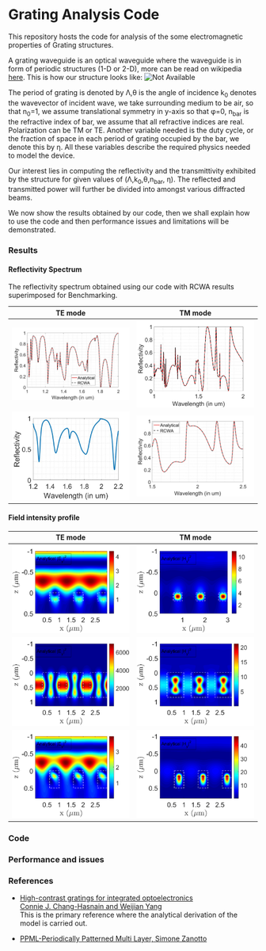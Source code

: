 # Grating Analysis Code

This repository hosts the code for analysis of the some electromagnetic properties of Grating structures.

A grating waveguide is an optical waveguide where the waveguide is in form of periodic structures (1-D or 2-D), more can be read on wikipedia <a href="https://en.wikipedia.org/wiki/High_contrast_grating">here</a>. This is how our structure looks like:
![Not Available](https://upload.wikimedia.org/wikipedia/commons/4/4f/HighContrastGrating.png "HCG Image")

The period of grating is denoted by &Lambda;,&theta; is the angle of incidence k<sub>0</sub> denotes the wavevector of incident wave, we take surrounding medium to be air, so that n<sub>0</sub>=1, we assume translational symmetry in y-axis so that &phi;=0, n<sub>bar</sub> is the refractive index of bar, we assume that all refractive indices are real. Polarization can be TM or TE. Another variable needed is the duty cycle, or the fraction of space in each period of grating occupied by the bar, we denote this by &eta;.
All these variables describe the required physics needed to model the device.

Our interest lies in computing the reflectivity and the transmittivity exhibited by the structure for given values of (&Lambda;,k<sub>0</sub>,&theta;,n<sub>bar</sub>, &eta;). The reflected and transmitted power will further be divided into amongst various diffracted beams.

We now show the results obtained by our code, then we shall explain how to use the code and then performance issues and limitations will be demonstrated.

<h3>Results</h3>

<h4>Reflectivity Spectrum </h4>
The reflectivity spectrum obtained using our code with RCWA results superimposed for Benchmarking.

|<center>TE mode</center>          | <center>TM mode</center>|
|-------------------------|-------------------------|
|![](Images/ref_HCG_TE.jpg)  |  ![](Images/ref_HCG_TM.jpg)|
|![](Images/ref_HCG_wafer_HCG_TE.jpg)  |  ![](Images/ref_HCG_wafer_HCG_TM.jpg)|

<h4>Field intensity profile</h4>

|<center>TE mode</center>          | <center>TM mode</center>|
|-------------------------|-------------------------|
|![](Images/TE_1.png)  |  ![](Images/TM_1.png)|
|![](Images/TE_2.png)  |  ![](Images/TM_2.png)|
|![](Images/TE_3.png)  |  ![](Images/TM_3.png)|

<h3>Code</h3>

<h3>Performance and issues</h3>



<h3>References</h3>

* <a href="https://www.osapublishing.org/aop/abstract.cfm?uri=aop-4-3-379">High-contrast gratings for integrated optoelectronics<br> Connie J. Chang-Hasnain and Weijian Yang
</a><br> This is the primary reference where the analytical derivation of the model is carried out.

* <a href="https://in.mathworks.com/matlabcentral/fileexchange/55401-ppml-periodically-patterned-multi-layer">PPML-Periodically Patterned Multi Layer, Simone Zanotto</a><br>
